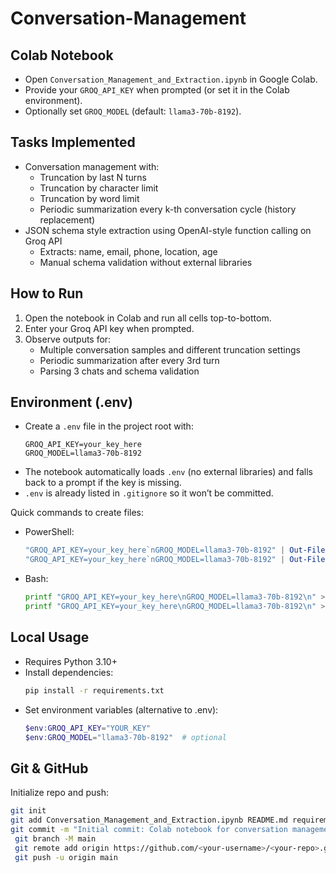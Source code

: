 # Conversation-Management

## Colab Notebook

- Open `Conversation_Management_and_Extraction.ipynb` in Google Colab.
- Provide your `GROQ_API_KEY` when prompted (or set it in the Colab environment).
- Optionally set `GROQ_MODEL` (default: `llama3-70b-8192`).

## Tasks Implemented

- Conversation management with:
  - Truncation by last N turns
  - Truncation by character limit
  - Truncation by word limit
  - Periodic summarization every k-th conversation cycle (history replacement)
- JSON schema style extraction using OpenAI-style function calling on Groq API
  - Extracts: name, email, phone, location, age
  - Manual schema validation without external libraries

## How to Run

1. Open the notebook in Colab and run all cells top-to-bottom.
2. Enter your Groq API key when prompted.
3. Observe outputs for:
   - Multiple conversation samples and different truncation settings
   - Periodic summarization after every 3rd turn
   - Parsing 3 chats and schema validation

## Environment (.env)

- Create a `.env` file in the project root with:
  ```env
  GROQ_API_KEY=your_key_here
  GROQ_MODEL=llama3-70b-8192
  ```
- The notebook automatically loads `.env` (no external libraries) and falls back to a prompt if the key is missing.
- `.env` is already listed in `.gitignore` so it won’t be committed.

Quick commands to create files:
- PowerShell:
  ```powershell
  "GROQ_API_KEY=your_key_here`nGROQ_MODEL=llama3-70b-8192" | Out-File -Encoding utf8 .env
  "GROQ_API_KEY=your_key_here`nGROQ_MODEL=llama3-70b-8192" | Out-File -Encoding utf8 .env.example
  ```
- Bash:
  ```bash
  printf "GROQ_API_KEY=your_key_here\nGROQ_MODEL=llama3-70b-8192\n" > .env
  printf "GROQ_API_KEY=your_key_here\nGROQ_MODEL=llama3-70b-8192\n" > .env.example
  ```

## Local Usage

- Requires Python 3.10+
- Install dependencies:
  ```bash
  pip install -r requirements.txt
  ```
- Set environment variables (alternative to .env):
  ```powershell
  $env:GROQ_API_KEY="YOUR_KEY"
  $env:GROQ_MODEL="llama3-70b-8192"  # optional
  ```

## Git & GitHub

Initialize repo and push:
```bash
git init
git add Conversation_Management_and_Extraction.ipynb README.md requirements.txt
git commit -m "Initial commit: Colab notebook for conversation management and JSON extraction with Groq API"
 git branch -M main
 git remote add origin https://github.com/<your-username>/<your-repo>.git
 git push -u origin main
```

